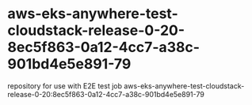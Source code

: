 # aws-eks-anywhere-test-cloudstack-release-0-20-8ec5f863-0a12-4cc7-a38c-901bd4e5e891-79
repository for use with E2E test job aws-eks-anywhere-test-cloudstack-release-0-20:8ec5f863-0a12-4cc7-a38c-901bd4e5e891-79
